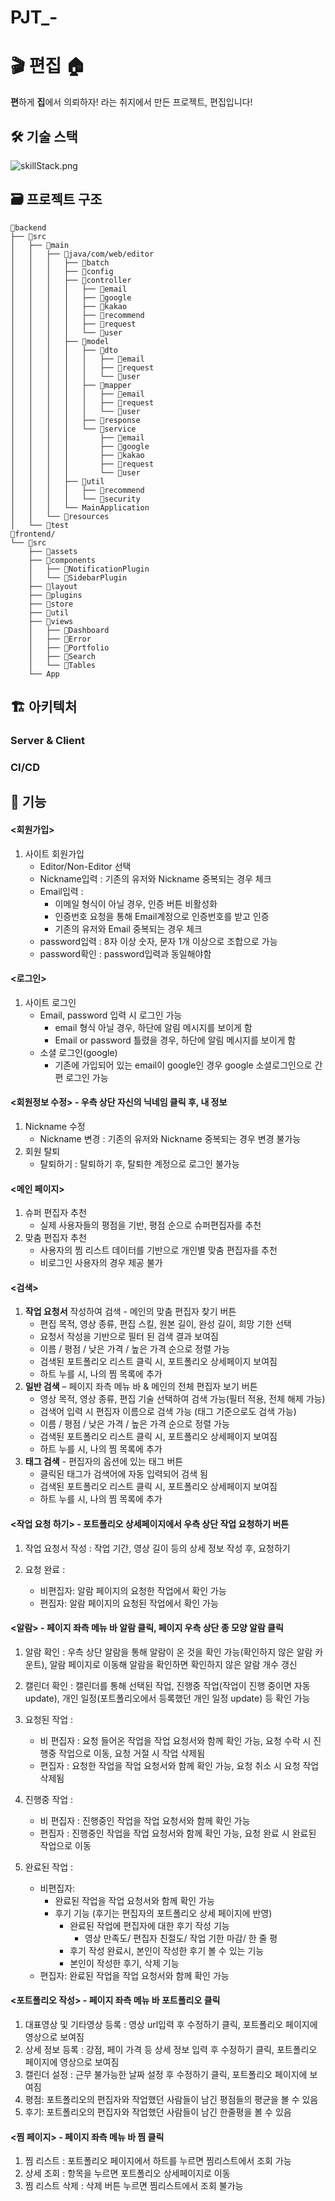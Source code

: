 # PJT_-

# :clapper: 편집 :house:

**편**하게 **집**에서 의뢰하자! 라는 취지에서 만든 프로젝트, 편집입니다!

## :hammer_and_wrench: 기술 스택

![skillStack.png](D:\Web_PJT\skillStack.png)


## :card_file_box: 프로젝트 구조

```
📁backend
├── 📁src
│   ├── 📁main
│   │   ├── 📁java/com/web/editor
│   │   │   ├── 📁batch
│   │   │   ├── 📁config
│   │   │   ├── 📁controller
│   │   │   │   ├── 📁email
│   │   │   │   ├── 📁google
│   │   │   │   ├── 📁kakao
│   │   │   │   ├── 📁recommend
│   │   │   │   ├── 📁request
│   │   │   │   └── 📁user
│   │   │   ├── 📁model
│   │   │   │   ├── 📁dto
│   │   │   │   │   ├── 📁email
│   │   │   │   │   ├── 📁request
│   │   │   │   │   └── 📁user
│   │   │   │   ├── 📁mapper
│   │   │   │   │   ├── 📁email
│   │   │   │   │   ├── 📁request
│   │   │   │   │   └── 📁user
│   │   │   │   ├── 📁response
│   │   │   │   └── 📁service
│   │   │   │       ├── 📁email
│   │   │   │       ├── 📁google
│   │   │   │       ├── 📁kakao
│   │   │   │       ├── 📁request
│   │   │   │       └── 📁user
│   │   │   ├── 📁util
│   │   │   │   ├── 📁recommend
│   │   │   │   └── 📁security
│   │   │   └── MainApplication
│   │   └── 📁resources
│   └── 📁test
📁frontend/
└── 📁src
    ├── 📁assets
    ├── 📁components
    │   ├── 📁NotificationPlugin
    │   └── 📁SidebarPlugin
    ├── 📁layout
    ├── 📁plugins
    ├── 📁store
    ├── 📁util
    ├── 📁views
    │   ├── 📁Dashboard
    │   ├── 📁Error
    │   ├── 📁Portfolio
    │   ├── 📁Search
    │   └── 📁Tables
    └── App
```


## :building_construction: 아키텍처

### Server & Client

### CI/CD

## :triangular_flag_on_post: 기능

#### **<회원가입>**

1. 사이트 회원가입
   - Editor/Non-Editor 선택
   - Nickname입력 : 기존의 유저와 Nickname 중복되는 경우 체크
   - Email입력 :
     - 이메일 형식이 아닐 경우, 인증 버튼 비활성화 
     - 인증번호 요청을 통해 Email계정으로 인증번호를 받고 인증
     - 기존의 유저와 Email 중복되는 경우 체크
   - password입력 : 8자 이상 숫자, 문자 1개 이상으로 조합으로 가능
   - password확인 : password입력과 동일해야함

#### **<로그인>**

1. 사이트 로그인
   - Email, password 입력 시 로그인 가능
     - email 형식 아닐 경우, 하단에 알림 메시지를 보이게 함
     - Email or password 틀렸을 경우, 하단에 알림 메시지를 보이게 함
   - 소셜 로그인(google)
     - 기존에 가입되어 있는 email이 google인 경우 google 소셜로그인으로 간편 로그인 가능

#### **<회원정보 수정>** - 우측 상단 자신의 **닉네임** 클릭 후, **내 정보**

1. Nickname 수정
   - Nickname 변경 : 기존의 유저와 Nickname 중복되는 경우 변경 불가능
2. 회원 탈퇴
   - 탈퇴하기 : 탈퇴하기 후, 탈퇴한 계정으로 로그인 불가능

#### **<메인 페이지>**
1. 슈퍼 편집자 추천
   - 실제 사용자들의 평점을 기반, 평점 순으로 슈퍼편집자를 추천
2. 맞춤 편집자 추천
   - 사용자의 찜 리스트 데이터를 기반으로 개인별 맞춤 편집자를 추천
   - 비로그인 사용자의 경우 제공 불가


#### **<검색>**

1. **작업 요청서** 작성하여 검색 - 메인의 맞춤 편집자 찾기 버튼
   - 편집 목적, 영상 종류, 편집 스킬, 원본 길이, 완성 길이, 희망 기한 선택
   - 요청서 작성을 기반으로 필터 된 검색 결과 보여짐
   - 이름 / 평점 / 낮은 가격 / 높은 가격 순으로 정렬 가능
   - 검색된 포트폴리오 리스트 클릭 시, 포트폴리오 상세페이지 보여짐
   - 하트 누를 시, 나의 찜 목록에 추가
2. **일반 검색** – 페이지 좌측 메뉴 바 & 메인의 전체 편집자 보기 버튼
   - 영상 목적, 영상 종류, 편집 기술 선택하여 검색 가능(필터 적용, 전체 해제 가능)
   - 검색어 입력 시 편집자 이름으로 검색 가능 (태그 기준으로도 검색 가능)
   - 이름 / 평점 / 낮은 가격 / 높은 가격 순으로 정렬 가능
   - 검색된 포트폴리오 리스트 클릭 시, 포트폴리오 상세페이지 보여짐
   - 하트 누를 시, 나의 찜 목록에 추가
3. **태그 검색** - 편집자의 옵션에 있는 태그 버튼
   - 클릭된 태그가 검색어에 자동 입력되어 검색 됨
   - 검색된 포트폴리오 리스트 클릭 시, 포트폴리오 상세페이지 보여짐
   - 하트 누를 시, 나의 찜 목록에 추가
#### **<작업 요청 하기>** - 포트폴리오 상세페이지에서 우측 상단 **작업 요청하기** 버튼

1. 작업 요청서 작성 : 작업 기간, 영상 길이 등의 상세 정보 작성 후, 요청하기

2. 요청 완료 : 
   - 비편집자: 알람 페이지의 요청한 작업에서 확인 가능
   - 편집자: 알람 페이지의 요청된 작업에서 확인 가능

#### **<알람>** \- 페이지 좌측 메뉴 바 알람 클릭, 페이지 우측 상단 종 모양 알람 클릭

1. 알람 확인 : 우측 상단 알람을 통해 알람이 온 것을 확인 가능(확인하지 않은 알람 카운트), 알람 페이지로 이동해 알람을 확인하면 확인하지 않은 알람 개수 갱신

2. 캘린더 확인 : 캘린더를 통해 선택된 작업, 진행중 작업(작업이 진행 중이면 자동 update), 개인 일정(포트폴리오에서 등록했던 개인 일정 update) 등 확인 가능

3. 요청된 작업 : 
   - 비 편집자 : 요청 들어온 작업을 작업 요청서와 함께 확인 가능, 요청 수락 시 진행중 작업으로 이동, 요청 거절 시 작업 삭제됨
   - 편집자 : 요청한 작업을 작업 요청서와 함께 확인 가능, 요청 취소 시 요청 작업 삭제됨

4. 진행중 작업 :
   - 비 편집자 : 진행중인 작업을 작업 요청서와 함께 확인 가능
   - 편집자 : 진행중인 작업을 작업 요청서와 함께 확인 가능, 요청 완료 시 완료된 작업으로 이동

5. 완료된 작업 : 
   - 비편집자: 
     - 완료된 작업을 작업 요청서와 함께 확인 가능
     - 후기 기능 (후기는 편집자의 포트폴리오 상세 페이지에 반영)
       - 완료된 작업에 편집자에 대한 후기 작성 기능
         - 영상 만족도/ 편집자 친절도/ 작업 기한 마감/ 한 줄 평
       - 후기 작성 완료시, 본인이 작성한 후기 볼 수 있는 기능
       - 본인이 작성한 후기, 삭제 기능
   - 편집자: 완료된 작업을 작업 요청서와 함께 확인 가능

#### **<포트폴리오 작성>** - 페이지 좌측 메뉴 바 포트폴리오 클릭

1. 대표영상 및 기타영상 등록 : 영상 url입력 후 수정하기 클릭, 포트폴리오 페이지에 영상으로 보여짐
2. 상세 정보 등록 : 강점, 페이 가격 등 상세 정보 입력 후 수정하기 클릭, 포트폴리오 페이지에 영상으로 보여짐
3. 캘린더 설정 : 근무 불가능한 날짜 설정 후 수정하기 클릭, 포트폴리오 페이지에 보여짐
4. 평점: 포트폴리오의 편집자와 작업했던 사람들이 남긴 평점들의 평균을 볼 수 있음
5. 후기: 포트폴리오의 편집자와 작업했던 사람들이 남긴 한줄평을 볼 수 있음

#### **<찜 페이지>** - 페이지 좌측 메뉴 바 찜 클릭

1. 찜 리스트 : 포트폴리오 페이지에서 하트를 누르면 찜리스트에서 조회 가능
2. 상세 조회 : 항목을 누르면 포트폴리오 상세페이지로 이동
3. 찜 리스트 삭제 : 삭제 버튼 누르면 찜리스트에서 조회 불가능

